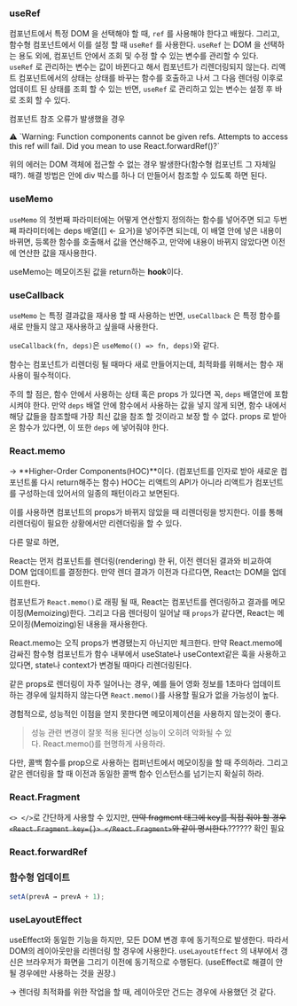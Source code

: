 ### useRef

컴포넌트에서 특정 DOM 을 선택해야 할 때, `ref` 를 사용해야 한다고 배웠다. 그리고, 함수형 컴포넌트에서 이를 설정 할 때 `useRef` 를 사용한다.
`useRef` 는 DOM 을 선택하는 용도 외에, 컴포넌트 안에서 조회 및 수정 할 수 있는 변수를 관리할 수 있다.
`useRef` 로 관리하는 변수는 값이 바뀐다고 해서 컴포넌트가 리렌더링되지 않는다. 리액트 컴포넌트에서의 상태는 상태를 바꾸는 함수를 호출하고 나서 그 다음 렌더링 이후로 업데이트 된 상태를 조회 할 수 있는 반면, `useRef` 로 관리하고 있는 변수는 설정 후 바로 조회 할 수 있다.

컴포넌트 참조 오류가 발생했을 경우

<aside>
⚠️ `Warning: Function components cannot be given refs. Attempts to access this ref will fail. Did you mean to use React.forwardRef()?`

</aside>

위의 에러는 DOM 객체에 접근할 수 없는 경우 발생한다(함수형 컴포넌트 그 자체일 때?). 해결 방법은 안에 div 박스를 하나 더 만들어서 참조할 수 있도록 하면 된다.

### useMemo

`useMemo` 의 첫번째 파라미터에는 어떻게 연산할지 정의하는 함수를 넣어주면 되고 두번째 파라미터에는 deps 배열([] ← 요거)을 넣어주면 되는데, 이 배열 안에 넣은 내용이 바뀌면, 등록한 함수를 호출해서 값을 연산해주고, 만약에 내용이 바뀌지 않았다면 이전에 연산한 값을 재사용한다.

useMemo는 메모이즈된 값을 return하는 **hook**이다.

### useCallback

`useMemo` 는 특정 결과값을 재사용 할 때 사용하는 반면, `useCallback` 은 특정 함수를 새로 만들지 않고 재사용하고 싶을때 사용한다.

`useCallback(fn, deps)`은 `useMemo(() => fn, deps)`와 같다.

함수는 컴포넌트가 리렌더링 될 때마다 새로 만들어지는데, 최적화를 위해서는 함수 재사용이 필수적이다.

주의 할 점은, 함수 안에서 사용하는 상태 혹은 props 가 있다면 꼭, `deps` 배열안에 포함시켜야 한다. 만약 `deps` 배열 안에 함수에서 사용하는 값을 넣지 않게 되면, 함수 내에서 해당 값들을 참조할때 가장 최신 값을 참조 할 것이라고 보장 할 수 없다. props 로 받아온 함수가 있다면, 이 또한 `deps` 에 넣어줘야 한다.

### React.memo

→ **Higher-Order Components(HOC)**이다. (컴포넌트를 인자로 받아 새로운 컴포넌트롤 다시 return해주는 함수) HOC는 리액트의 API가 아니라 리액트가 컴포넌트를 구성하는데 있어서의 일종의 패턴이라고 보면된다.

이를 사용하면 컴포넌트의 props가 바뀌지 않았을 때 리렌더링을 방지한다. 이를 통해 리렌더링이 필요한 상황에서만 리렌더링을 할 수 있다.

다른 말로 하면,

React는 먼저 컴포넌트를 렌더링(rendering) 한 뒤, 이전 렌더된 결과와 비교하여 DOM 업데이트를 결정한다. 만약 렌더 결과가 이전과 다르다면, React는 DOM을 업데이트한다.

컴포넌트가 `React.memo()`로 래핑 될 때, React는 컴포넌트를 렌더링하고 결과를 메모이징(Memoizing)한다. 그리고 다음 렌더링이 일어날 때 `props`가 같다면, React는 메모이징(Memoizing)된 내용을 재사용한다.

React.memo는 오직 props가 변경됐는지 아닌지만 체크한다. 만약 React.memo에 감싸진 함수형 컴포넌트가 함수 내부에서 useState나 useContext같은 훅을 사용하고 있다면, state나 context가 변경될 때마다 리렌더링된다.

같은 props로 렌더링이 자주 일어나는 경우, 예를 들어 영화 정보를 1초마다 업데이트 하는 경우에 일치하지 않는다면 `React.memo()`를 사용할 필요가 없을 가능성이 높다.

경험적으로, 성능적인 이점을 얻지 못한다면 메모이제이션을 사용하지 않는것이 좋다.

> 성능 관련 변경이 잘못 적용 된다면 성능이 오히려 악화될 수 있다. React.memo()를 현명하게 사용하라.
> 

다만, 콜백 함수를 prop으로 사용하는 컴퍼넌트에서 메모이징을 할 때 주의하라. 그리고 같은 렌더링을 할 때 이전과 동일한 콜백 함수 인스턴스를 넘기는지 확실히 하라.

### React.Fragment

`<> </>`로 간단하게 사용할 수 있지만, ~~만약 fragment 태그에 key를 직접 줘야 할 경우 `<React.Fragment key={}> </React.Fragment>`와 같이 명시한다.~~?????? 확인 필요

### React.forwardRef

### 함수형 업데이트

```jsx
setA(prevA → prevA + 1);
```

### useLayoutEffect

useEffect와 동일한 기능을 하지만, 모든 DOM 변경 후에 동기적으로 발생한다. 따라서 DOM의 레이아웃만을 리렌더링 할 경우에 사용한다. `useLayoutEffect` 의 내부에서 갱신은 브라우저가 화면을 그리기 이전에 동기적으로 수행된다. (useEffect로 해결이 안 될 경우에만 사용하는 것을 권장.)

→ 렌더링 최적화를 위한 작업을 할 때, 레이아웃만 건드는 경우에 사용했던 것 같다.
